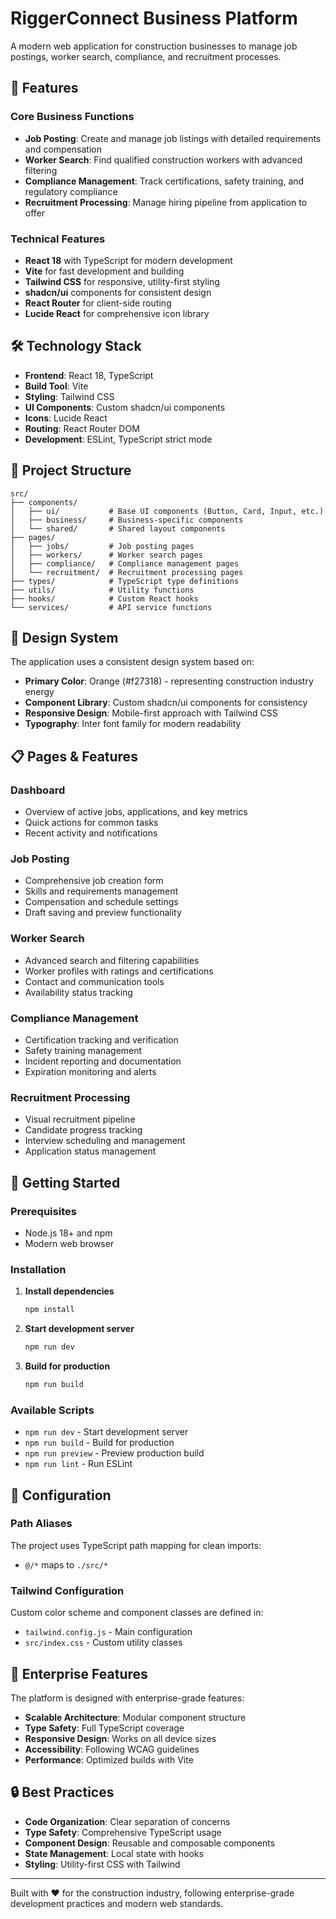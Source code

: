 # RiggerConnect Business Platform

A modern web application for construction businesses to manage job postings, worker search, compliance, and recruitment processes.

## 🚀 Features

### Core Business Functions
- **Job Posting**: Create and manage job listings with detailed requirements and compensation
- **Worker Search**: Find qualified construction workers with advanced filtering
- **Compliance Management**: Track certifications, safety training, and regulatory compliance
- **Recruitment Processing**: Manage hiring pipeline from application to offer

### Technical Features
- **React 18** with TypeScript for modern development
- **Vite** for fast development and building
- **Tailwind CSS** for responsive, utility-first styling
- **shadcn/ui** components for consistent design
- **React Router** for client-side routing
- **Lucide React** for comprehensive icon library

## 🛠️ Technology Stack

- **Frontend**: React 18, TypeScript
- **Build Tool**: Vite
- **Styling**: Tailwind CSS
- **UI Components**: Custom shadcn/ui components
- **Icons**: Lucide React
- **Routing**: React Router DOM
- **Development**: ESLint, TypeScript strict mode

## 📁 Project Structure

```
src/
├── components/
│   ├── ui/           # Base UI components (Button, Card, Input, etc.)
│   ├── business/     # Business-specific components
│   └── shared/       # Shared layout components
├── pages/
│   ├── jobs/         # Job posting pages
│   ├── workers/      # Worker search pages
│   ├── compliance/   # Compliance management pages
│   └── recruitment/  # Recruitment processing pages
├── types/            # TypeScript type definitions
├── utils/            # Utility functions
├── hooks/            # Custom React hooks
└── services/         # API service functions
```

## 🎨 Design System

The application uses a consistent design system based on:
- **Primary Color**: Orange (#f27318) - representing construction industry energy
- **Component Library**: Custom shadcn/ui components for consistency
- **Responsive Design**: Mobile-first approach with Tailwind CSS
- **Typography**: Inter font family for modern readability

## 📋 Pages & Features

### Dashboard
- Overview of active jobs, applications, and key metrics
- Quick actions for common tasks
- Recent activity and notifications

### Job Posting
- Comprehensive job creation form
- Skills and requirements management
- Compensation and schedule settings
- Draft saving and preview functionality

### Worker Search
- Advanced search and filtering capabilities
- Worker profiles with ratings and certifications
- Contact and communication tools
- Availability status tracking

### Compliance Management
- Certification tracking and verification
- Safety training management
- Incident reporting and documentation
- Expiration monitoring and alerts

### Recruitment Processing
- Visual recruitment pipeline
- Candidate progress tracking
- Interview scheduling and management
- Application status management

## 🚦 Getting Started

### Prerequisites
- Node.js 18+ and npm
- Modern web browser

### Installation

1. **Install dependencies**
   ```bash
   npm install
   ```

2. **Start development server**
   ```bash
   npm run dev
   ```

3. **Build for production**
   ```bash
   npm run build
   ```

### Available Scripts

- `npm run dev` - Start development server
- `npm run build` - Build for production
- `npm run preview` - Preview production build
- `npm run lint` - Run ESLint

## 🔧 Configuration

### Path Aliases
The project uses TypeScript path mapping for clean imports:
- `@/*` maps to `./src/*`

### Tailwind Configuration
Custom color scheme and component classes are defined in:
- `tailwind.config.js` - Main configuration
- `src/index.css` - Custom utility classes

## 🎯 Enterprise Features

The platform is designed with enterprise-grade features:
- **Scalable Architecture**: Modular component structure
- **Type Safety**: Full TypeScript coverage
- **Responsive Design**: Works on all device sizes
- **Accessibility**: Following WCAG guidelines
- **Performance**: Optimized builds with Vite

## 🔒 Best Practices

- **Code Organization**: Clear separation of concerns
- **Type Safety**: Comprehensive TypeScript usage
- **Component Design**: Reusable and composable components
- **State Management**: Local state with hooks
- **Styling**: Utility-first CSS with Tailwind

---

Built with ❤️ for the construction industry, following enterprise-grade development practices and modern web standards.
